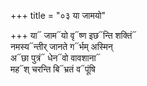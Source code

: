 +++
title = "०३ या जामयो"

+++
या᳓ जाम᳓यो वृ᳓ष्ण इछ᳓न्ति शक्तिं᳓  
नमस्य᳓न्तीर् जानते ग᳓र्भम् अस्मिन्  
अ᳓छा पुत्रं᳓ धेन᳓वो वावशाना᳓  
मह᳓श् चरन्ति बि᳓भ्रतं व᳓पूंषि